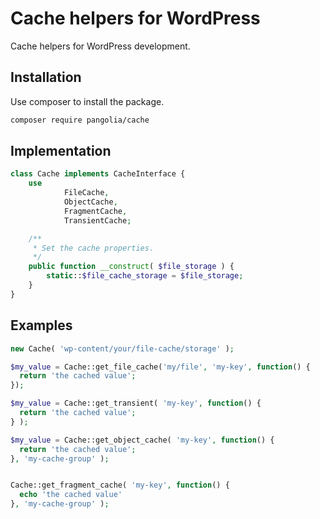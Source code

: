 # Cache helpers for WordPress

Cache helpers for WordPress development.

## Installation

Use composer to install the package.

````bash
composer require pangolia/cache
````

## Implementation

````php
class Cache implements CacheInterface {
	use 
            FileCache,
            ObjectCache,
            FragmentCache,
            TransientCache;

	/**
	 * Set the cache properties.
	 */
	public function __construct( $file_storage ) {
		static::$file_cache_storage = $file_storage;
	}
}
````

## Examples

````php
new Cache( 'wp-content/your/file-cache/storage' );

$my_value = Cache::get_file_cache('my/file', 'my-key', function() {
  return 'the cached value';
});

$my_value = Cache::get_transient( 'my-key', function() {
  return 'the cached value';
} );

$my_value = Cache::get_object_cache( 'my-key', function() {
  return 'the cached value';
}, 'my-cache-group' );


Cache::get_fragment_cache( 'my-key', function() {
  echo 'the cached value'
}, 'my-cache-group' );
````